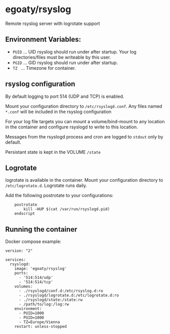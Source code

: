 # egoaty/rsyslog
Remote rsyslog server with logrotate support

## Environment Variables:

* ```PUID``` ... UID rsyslog should run under after startup. Your log directories/files must be writeable by this user.
* ```PGID``` ... GID rsyslog should run under after startup.
* ```TZ ```  ... Timezone for container.

## rsyslog configuration

By default logging to port 514 (UDP and TCP) is enabled.

Mount your configuration directory to ```/etc/rsyslogd.conf```. Any files named ```*.conf``` will be included in the rsyslog configuration

For your log file targets you can mount a volume/bind-mount to any location in the container and configure rsyslogd to write to this location.

Messages from the rsyslogd process and cron are logged to ```stdout``` only by default. 

Persistant state is kept in the VOLUME ```/state```

## Logrotate

logrotate is available in the container. Mount your configuration directory to ```/etc/logrotate.d```. Logrotate runs daily.

Add the following postrotate to your configurations:

```
    postrotate
        kill -HUP $(cat /var/run/rsyslogd.pid)
    endscript
```

## Running the container

Docker compose example:

```
version: "2"

services:
  rsyslogd:
    image: 'egoaty/rsyslog'
    ports:
      - '514:514/udp'
      - '514:514/tcp'
    volumes:
      - ./rsyslogd/conf.d:/etc/rsyslog.d:ro
      - ./rsyslogd/logrotate.d:/etc/logrotate.d:ro
      - ./rsyslogd/state:/state:rw
      - /path/to/log:/log:rw
    environment:
      - PUID=1000
      - PGID=1000
      - TZ=Europe/Vienna
    restart: unless-stopped
```

